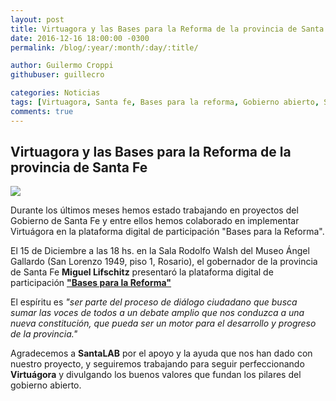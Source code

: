 ```yaml
---
layout: post
title: Virtuagora y las Bases para la Reforma de la provincia de Santa Fe
date: 2016-12-16 18:00:00 -0300
permalink: /blog/:year/:month/:day/:title/

author: Guilermo Croppi
githubuser: guillecro

categories: Noticias
tags: [Virtuagora, Santa fe, Bases para la reforma, Gobierno abierto, SantaLAB]
comments: true
---
```

## Virtuagora y las Bases para la Reforma de la provincia de Santa Fe

![]({{site.baseurl}}/https://scontent-gru2-1.xx.fbcdn.net/v/t1.0-9/15541483_1132418216857430_3664540879917579659_n.png?oh=7e9a05363adecb48b35bc8e246f46dd1&oe=58B1B22D)

Durante los últimos meses hemos estado trabajando en proyectos del Gobierno de Santa Fe y entre ellos hemos colaborado en implementar Virtuágora en la plataforma digital de participación "Bases para la Reforma".

El 15 de Diciembre a las 18 hs. en la Sala Rodolfo Walsh del Museo Ángel Gallardo (San Lorenzo 1949, piso 1, Rosario), el gobernador de la provincia de Santa Fe **Miguel Lifschitz** presentaró la plataforma digital de participación **["Bases para la Reforma"](http://basesparalareforma.digital/)**

El espíritu es _"ser parte del proceso de diálogo ciudadano que busca sumar las voces de todos a un debate amplio que nos conduzca a una nueva constitución, que pueda ser un motor para el desarrollo y progreso de la provincia."_

Agradecemos a **SantaLAB** por el apoyo y la ayuda que nos han dado con nuestro proyecto, y seguiremos trabajando para seguir perfeccionando **Virtuágora** y divulgando los buenos valores que fundan los pilares del gobierno abierto.

